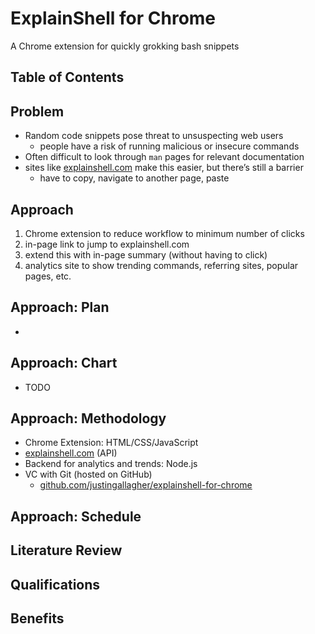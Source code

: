 # ExplainShell for Chrome

A Chrome extension for quickly grokking bash snippets

## Table of Contents

## Problem

- Random code snippets pose threat to unsuspecting web users
    - people have a risk of running malicious or insecure commands
- Often difficult to look through `man` pages for relevant documentation
- sites like [explainshell.com][es] make this easier, but there’s still a barrier
    - have to copy, navigate to another page, paste

## Approach

1. Chrome extension to reduce workflow to minimum number of clicks
1. in-page link to jump to explainshell.com
1. extend this with in-page summary (without having to click)
1. analytics site to show trending commands, referring sites, popular pages, etc.

## Approach: Plan

- 

## Approach: Chart

- TODO

## Approach: Methodology

- Chrome Extension: HTML/CSS/JavaScript
- [explainshell.com][es] (API)
- Backend for analytics and trends: Node.js
- VC with Git (hosted on GitHub)
  - [github.com/justingallagher/explainshell-for-chrome][efc]

## Approach: Schedule

## Literature Review

## Qualifications

## Benefits


[es]: http://explainshell.com/
[efc]: http://github.com/justingallagher/explainshell-for-chrome
